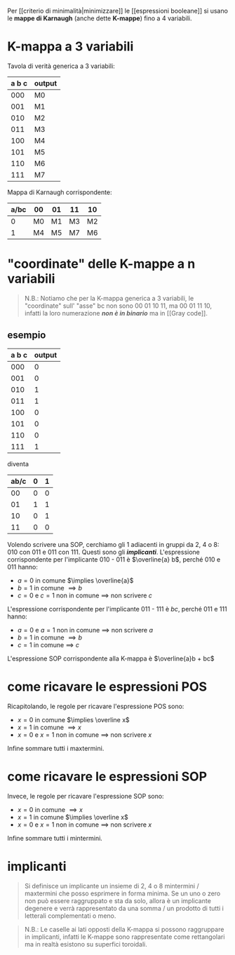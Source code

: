 Per [[criterio di minimalità|minimizzare]] le [[espressioni booleane]] si usano le **mappe di Karnaugh** (anche dette **K-mappe**) fino a 4 variabili.
# K-mappa a 3 variabili
Tavola di verità generica a 3 variabili:

| a b c | output |
| ----- | ------ |
| 000   | M0     |
| 001   | M1     |
| 010   | M2     |
| 011   | M3     |
| 100   | M4     |
| 101   | M5     |
| 110   | M6     |
| 111   | M7     |

Mappa di Karnaugh corrispondente:

| a/bc | 00  | 01  | 11  | 10  |
| ---- | --- | --- | --- | --- |
| 0    | M0  | M1  | M3  | M2  |
| 1    | M4  | M5  | M7  | M6  |
# "coordinate" delle K-mappe a n variabili

>N.B.: Notiamo che per la K-mappa generica a 3 variabili, le "coordinate" sull' "asse" bc non sono 00 01 10 11, ma 00 01 11 10, infatti la loro numerazione ***non è in binario*** ma in [[Gray code]].
## esempio
| a b c | output |
| ----- | ------ |
| 000   | 0      |
| 001   | 0      |
| 010   | 1      |
| 011   | 1      |
| 100   | 0      |
| 101   | 0      |
| 110   | 0      |
| 111   | 1      |
diventa

| ab/c | 0   | 1   |
| ---- | --- | --- |
| 00   | 0   | 0   |
| 01   | 1   | 1   |
| 10   | 0   | 1   |
| 11   | 0   | 0   |
Volendo scrivere una SOP, cerchiamo gli 1 adiacenti in gruppi da 2, 4 o 8: 010 con 011 e 011 con 111. Questi sono gli ***implicanti***.
L'espressione corrispondente per l'implicante 010 - 011 è $\overline{a} b$, perché 010 e 011 hanno:
- $a=0$ in comune $\implies \overline{a}$
- $b=1$ in comune $\implies b$
- $c=0$ e $c=1$ non in comune $\implies$ non scrivere $c$

L'espressione corrispondente per l'implicante 011 - 111 è $bc$, perché 011 e 111 hanno:
- $a=0$ e $a=1$ non in comune $\implies$ non scrivere $a$
- $b=1$ in comune $\implies b$
- $c=1$ in comune $\implies$ $c$

L'espressione SOP corrispondente alla K-mappa è $\overline{a}b + bc$

# come ricavare le espressioni POS
Ricapitolando, le regole per ricavare l'espressione POS sono:
- $x=0$ in comune $\implies \overline x$
- $x=1$ in comune $\implies x$
- $x=0$ e $x=1$ non in comune $\implies$ non scrivere $x$

Infine sommare tutti i maxtermini.
# come ricavare le espressioni SOP

Invece, le regole per ricavare l'espressione SOP sono:
- $x=0$ in comune $\implies x$
- $x=1$ in comune $\implies \overline x$
- $x=0$ e $x=1$ non in comune $\implies$ non scrivere $x$

Infine sommare tutti i mintermini.
# implicanti
> Si definisce un implicante un insieme di 2, 4 o 8 mintermini / maxtermini che posso esprimere in forma minima. Se un uno o zero non può essere raggruppato e sta da solo, allora è un implicante degenere e verrà rappresentato da una somma / un prodotto di tutti i letterali complementati o meno.

>N.B.: Le caselle ai lati opposti della K-mappa si possono raggruppare in implicanti, infatti le K-mappe sono rappresentate come rettangolari ma in realtà esistono su superfici toroidali.